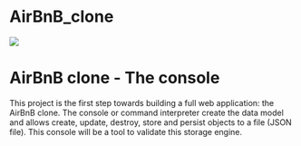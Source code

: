 # AirBnB_clone

<img align="center" src="https://i.ibb.co/d5N85Nh/hbnb.png">

# AirBnB clone - The console

This project is the first step towards building a full web application: the AirBnB clone.
The console or command interpreter create the data model and allows create, update, destroy, store and persist objects to a file (JSON file). This console will be a tool to validate this storage engine.